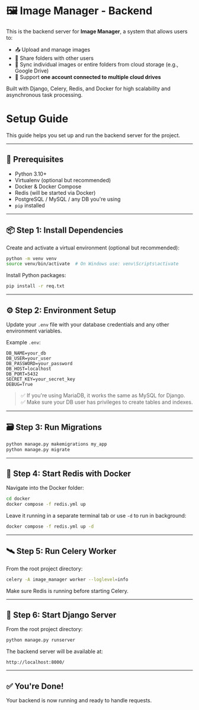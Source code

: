 # 🖼️ Image Manager - Backend

This is the backend server for **Image Manager**, a system that allows users to:

- 📤 Upload and manage images
- 📁 Share folders with other users
- 🔄 Sync individual images or entire folders from cloud storage (e.g., Google Drive)
- 👤 Support **one account connected to multiple cloud drives**

Built with Django, Celery, Redis, and Docker for high scalability and asynchronous task processing.


# Setup Guide

This guide helps you set up and run the backend server for the project.

---

## 🧰 Prerequisites

- Python 3.10+
- Virtualenv (optional but recommended)
- Docker & Docker Compose
- Redis (will be started via Docker)
- PostgreSQL / MySQL / any DB you're using
- `pip` installed

---

## 📦 Step 1: Install Dependencies

Create and activate a virtual environment (optional but recommended):

```bash
python -m venv venv
source venv/bin/activate  # On Windows use: venv\Scripts\activate
```

Install Python packages:

```bash
pip install -r req.txt
```

---

## ⚙️ Step 2: Environment Setup

Update your `.env` file with your database credentials and any other environment variables.

Example `.env`:

```env
DB_NAME=your_db
DB_USER=your_user
DB_PASSWORD=your_password
DB_HOST=localhost
DB_PORT=5432
SECRET_KEY=your_secret_key
DEBUG=True
```

> ✅ If you're using MariaDB, it works the same as MySQL for Django.  
> ✅ Make sure your DB user has privileges to create tables and indexes.

---

## 🗃️ Step 3: Run Migrations

```bash
python manage.py makemigrations my_app
python manage.py migrate
```

---

## 🐳 Step 4: Start Redis with Docker

Navigate into the Docker folder:

```bash
cd docker
docker compose -f redis.yml up
```

Leave it running in a separate terminal tab or use `-d` to run in background:

```bash
docker compose -f redis.yml up -d
```

---

## 🛰️ Step 5: Run Celery Worker

From the root project directory:

```bash
celery -A image_manager worker --loglevel=info
```

Make sure Redis is running before starting Celery.

---

## 🚀 Step 6: Start Django Server

From the root project directory:

```bash
python manage.py runserver
```

The backend server will be available at:

```
http://localhost:8000/
```

---

## ✅ You're Done!

Your backend is now running and ready to handle requests.
